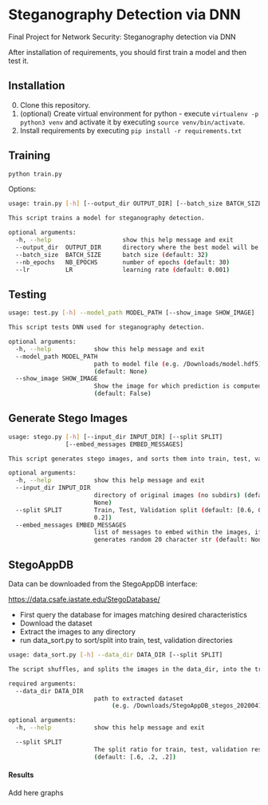 # Steganography Detection via DNN
Final Project for Network Security: Steganography detection via DNN <paper link here>

After installation of requirements, you should first train a model and then test it.

## Installation

0) Clone this repository.
1) (optional) Create virtual environment for python - execute `virtualenv -p python3 venv` and activate it by executing `source venv/bin/activate`.
2) Install requirements by executing `pip install -r requirements.txt`

## Training

```bash
python train.py 
```

Options:
```bash
usage: train.py [-h] [--output_dir OUTPUT_DIR] [--batch_size BATCH_SIZE] [--nb_epochs NB_EPOCHS] [--lr LR]

This script trains a model for steganography detection.

optional arguments:
  -h, --help                    show this help message and exit
  --output_dir  OUTPUT_DIR      directory where the best model will be saved (default: out)
  --batch_size  BATCH_SIZE      batch size (default: 32)
  --nb_epochs   NB_EPOCHS       number of epochs (default: 30)
  --lr          LR              learning rate (default: 0.001)
```

## Testing

```bash
usage: test.py [-h] --model_path MODEL_PATH [--show_image SHOW_IMAGE]

This script tests DNN used for steganography detection.

optional arguments:
  -h, --help            show this help message and exit
  --model_path MODEL_PATH
                        path to model file (e.g. /Downloads/model.hdf5)
                        (default: None)
  --show_image SHOW_IMAGE
                        Show the image for which prediction is computed
                        (default: False)
```
## Generate Stego Images

```bash
usage: stego.py [-h] [--input_dir INPUT_DIR] [--split SPLIT]
                [--embed_messages EMBED_MESSAGES]

This script generates stego images, and sorts them into train, test, val dirs

optional arguments:
  -h, --help            show this help message and exit
  --input_dir INPUT_DIR
                        directory of original images (no subdirs) (default:
                        None)
  --split SPLIT         Train, Test, Validation split (default: [0.6, 0.2,
                        0.2])
  --embed_messages EMBED_MESSAGES
                        list of messages to embed within the images, if None:
                        generates random 20 character str (default: None)

```

## StegoAppDB
Data can be downloaded from the StegoAppDB interface:

https://data.csafe.iastate.edu/StegoDatabase/
* First query the database for images matching desired characteristics
* Download the dataset
* Extract the images to any directory
* run data_sort.py to sort/split into train, test, validation directories

```bash
usage: data_sort.py [-h] --data_dir DATA_DIR [--split SPLIT]

The script shuffles, and splits the images in the data_dir, into the train, test, validation directories

required arguments:
  --data_dir DATA_DIR
                        path to extracted dataset
                             (e.g. /Downloads/StegoAppDB_stegos_20200416-144427)

optional arguments:
  -h, --help            show this help message and exit

  --split SPLIT
                        The split ratio for train, test, validation respecitvely 
                        (default: [.6, .2, .2])
```

#### Results 
 
Add here graphs 